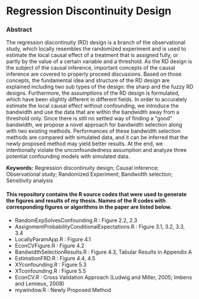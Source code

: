 # Regression Discontinuity Design

### Abstract
The regression discontinuity (RD) design is a branch of the observational study, which locally resembles the randomized experiment and is used to estimate the local causal effect of a treatment that is assigned fully, or partly by the value of a certain variable and a threshold. As the RD design is the subject of the causal inference, important concepts of the causal inference are covered to properly proceed discussions. Based on those concepts, the fundamental idea and structure of the RD design are explained including two sub types of the design: the sharp and the fuzzy RD designs. Furthermore, the assumptions of the RD design is formulated, which have been slightly different in different fields. In order to accurately estimate the local causal effect without confounding, we introduce the bandwidth and use the data that are within the bandwidth away from a threshold only. Since there is still no settled way of finding a "good" bandwidth, we propose a novel approach for bandwidth selection along with two existing methods. Performances of these bandwidth selection methods are compared with simulated data, and it can be inferred that the newly proposed method may yield better results. At the end, we intentionally violate the unconfoundedness assumption and analyze three potential confounding models with simulated data.

**Keywords:** Regression discontinuity design; Causal inference; Observational study; Randomized Experiment; Bandwidth selection; Sensitivity analysis

#### This repository contains the **R** source codes that were used to generate the figures and results of my thesis. Names of the **R** codes with corresponding figures or algorithms in the paper are listed below.

* RandomExpSolvesConfounding.R : Figure 2.2, 2.3
* AssignmentProbabilityConditionalExpectations.R : Figure 3.1, 3.2, 3.3, 3.4
* LocallyParamApp.R : Figure 4.1
* EconCVFigure.R : Figure 4.2
* BandwidthSelectionResults.R : Figure 4.3, Tabular Results in Appendix A
* EstimationFRD.R : Figure 4.4, 4.5
* XYconfounding.R : Figure 5.3
* XTconfounding.R : Figure 5.5
* EconCV.R : Cross Validation Approach (Ludwig and Miller, 2005; Imbens and Lemieux, 2008)
* mywindow.R : Newly Proposed Method
